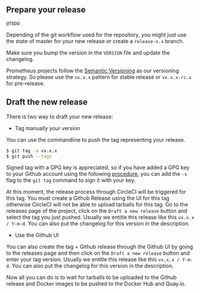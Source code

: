 
## Prepare your release

`@TODO`

Depending of the git workflow used for the repository, you might just use the state of master for 
your new release or create a `release-x.x` branch.

Make sure you bump the version in the `VERSION` file and update the changelog.

Prometheus projects follow the [Semantic Versioning](http://semver.org/) as our versioning strategy.
So please use the `vx.x.x` pattern for stable release or `vx.x.x-rc.x` for pre-release.

## Draft the new release

There is two way to draft your new release:

* Tag manually your version

You can use the commandline to push the tag representing your release.

```bash
$ git tag -a vx.x.x
$ git push --tags
```
Signed tag with a GPG key is appreciated, so if you have added a GPG key to your Github account using the following [procedure](https://help.github.com/articles/generating-a-gpg-key/), you can add the `-s` flag to the `git tag` command to sign it with your key.

At this moment, the release process through CircleCI will be triggered for this tag.
You must create a Github Release using the UI for this tag otherwise CircleCI will not be able to upload tarballs for this tag.
Go to the releases page of the project, click on the `Draft a new release` button and select the tag you just pushed.
Usually we entitle this release like this `vx.x.x / Y-m-d`.
You can also put the changelog for this version in the description.

* Use the Github UI

You can also create the tag + Github release through the Github UI by going to the releases page and then click on the `Draft a new release` button and enter your tag version.
Usually we entitle this release like this `vx.x.x / Y-m-d`.
You can also put the changelog for this version in the description.


Now all you can do is to wait for tarballs to be uploaded to the Github release and Docker images to be pushed to the Docker Hub and Quay.io.
